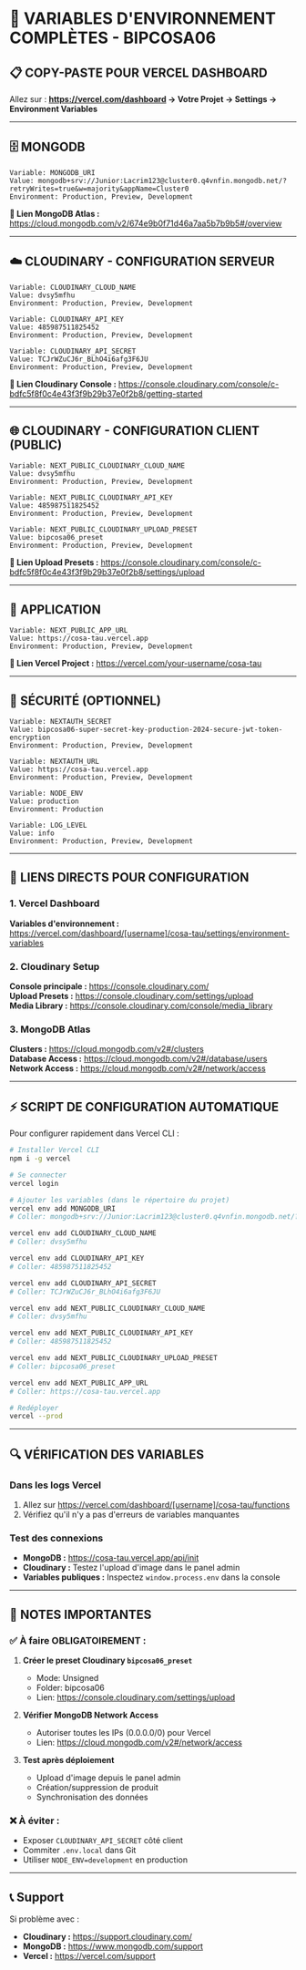 # 🔧 VARIABLES D'ENVIRONNEMENT COMPLÈTES - BIPCOSA06

## 📋 COPY-PASTE POUR VERCEL DASHBOARD

Allez sur : **https://vercel.com/dashboard → Votre Projet → Settings → Environment Variables**

---

## 🗄️ MONGODB
```
Variable: MONGODB_URI
Value: mongodb+srv://Junior:Lacrim123@cluster0.q4vnfin.mongodb.net/?retryWrites=true&w=majority&appName=Cluster0
Environment: Production, Preview, Development
```

**🔗 Lien MongoDB Atlas :** https://cloud.mongodb.com/v2/674e9b0f71d46a7aa5b7b9b5#/overview

---

## ☁️ CLOUDINARY - CONFIGURATION SERVEUR

```
Variable: CLOUDINARY_CLOUD_NAME
Value: dvsy5mfhu
Environment: Production, Preview, Development
```

```
Variable: CLOUDINARY_API_KEY
Value: 485987511825452
Environment: Production, Preview, Development
```

```
Variable: CLOUDINARY_API_SECRET
Value: TCJrWZuCJ6r_BLhO4i6afg3F6JU
Environment: Production, Preview, Development
```

**🔗 Lien Cloudinary Console :** https://console.cloudinary.com/console/c-bdfc5f8f0c4e43f3f9b29b37e0f2b8/getting-started

---

## 🌐 CLOUDINARY - CONFIGURATION CLIENT (PUBLIC)

```
Variable: NEXT_PUBLIC_CLOUDINARY_CLOUD_NAME
Value: dvsy5mfhu
Environment: Production, Preview, Development
```

```
Variable: NEXT_PUBLIC_CLOUDINARY_API_KEY
Value: 485987511825452
Environment: Production, Preview, Development
```

```
Variable: NEXT_PUBLIC_CLOUDINARY_UPLOAD_PRESET
Value: bipcosa06_preset
Environment: Production, Preview, Development
```

**🔗 Lien Upload Presets :** https://console.cloudinary.com/console/c-bdfc5f8f0c4e43f3f9b29b37e0f2b8/settings/upload

---

## 🚀 APPLICATION

```
Variable: NEXT_PUBLIC_APP_URL
Value: https://cosa-tau.vercel.app
Environment: Production, Preview, Development
```

**🔗 Lien Vercel Project :** https://vercel.com/your-username/cosa-tau

---

## 🔐 SÉCURITÉ (OPTIONNEL)

```
Variable: NEXTAUTH_SECRET
Value: bipcosa06-super-secret-key-production-2024-secure-jwt-token-encryption
Environment: Production, Preview, Development
```

```
Variable: NEXTAUTH_URL
Value: https://cosa-tau.vercel.app
Environment: Production, Preview, Development
```

```
Variable: NODE_ENV
Value: production
Environment: Production
```

```
Variable: LOG_LEVEL
Value: info
Environment: Production, Preview, Development
```

---

## 🎯 LIENS DIRECTS POUR CONFIGURATION

### 1. Vercel Dashboard
**Variables d'environnement :** https://vercel.com/dashboard/[username]/cosa-tau/settings/environment-variables

### 2. Cloudinary Setup
**Console principale :** https://console.cloudinary.com/  
**Upload Presets :** https://console.cloudinary.com/settings/upload  
**Media Library :** https://console.cloudinary.com/console/media_library

### 3. MongoDB Atlas
**Clusters :** https://cloud.mongodb.com/v2#/clusters  
**Database Access :** https://cloud.mongodb.com/v2#/database/users  
**Network Access :** https://cloud.mongodb.com/v2#/network/access

---

## ⚡ SCRIPT DE CONFIGURATION AUTOMATIQUE

Pour configurer rapidement dans Vercel CLI :

```bash
# Installer Vercel CLI
npm i -g vercel

# Se connecter
vercel login

# Ajouter les variables (dans le répertoire du projet)
vercel env add MONGODB_URI
# Coller: mongodb+srv://Junior:Lacrim123@cluster0.q4vnfin.mongodb.net/?retryWrites=true&w=majority&appName=Cluster0

vercel env add CLOUDINARY_CLOUD_NAME
# Coller: dvsy5mfhu

vercel env add CLOUDINARY_API_KEY
# Coller: 485987511825452

vercel env add CLOUDINARY_API_SECRET
# Coller: TCJrWZuCJ6r_BLhO4i6afg3F6JU

vercel env add NEXT_PUBLIC_CLOUDINARY_CLOUD_NAME
# Coller: dvsy5mfhu

vercel env add NEXT_PUBLIC_CLOUDINARY_API_KEY
# Coller: 485987511825452

vercel env add NEXT_PUBLIC_CLOUDINARY_UPLOAD_PRESET
# Coller: bipcosa06_preset

vercel env add NEXT_PUBLIC_APP_URL
# Coller: https://cosa-tau.vercel.app

# Redéployer
vercel --prod
```

---

## 🔍 VÉRIFICATION DES VARIABLES

### Dans les logs Vercel
1. Allez sur https://vercel.com/dashboard/[username]/cosa-tau/functions
2. Vérifiez qu'il n'y a pas d'erreurs de variables manquantes

### Test des connexions
- **MongoDB :** https://cosa-tau.vercel.app/api/init
- **Cloudinary :** Testez l'upload d'image dans le panel admin
- **Variables publiques :** Inspectez `window.process.env` dans la console

---

## 🚨 NOTES IMPORTANTES

### ✅ À faire OBLIGATOIREMENT :
1. **Créer le preset Cloudinary `bipcosa06_preset`**
   - Mode: Unsigned
   - Folder: bipcosa06
   - Lien: https://console.cloudinary.com/settings/upload

2. **Vérifier MongoDB Network Access**
   - Autoriser toutes les IPs (0.0.0.0/0) pour Vercel
   - Lien: https://cloud.mongodb.com/v2#/network/access

3. **Test après déploiement**
   - Upload d'image depuis le panel admin
   - Création/suppression de produit
   - Synchronisation des données

### ❌ À éviter :
- Exposer `CLOUDINARY_API_SECRET` côté client
- Commiter `.env.local` dans Git
- Utiliser `NODE_ENV=development` en production

---

## 📞 Support

Si problème avec :
- **Cloudinary :** https://support.cloudinary.com/
- **MongoDB :** https://www.mongodb.com/support
- **Vercel :** https://vercel.com/support